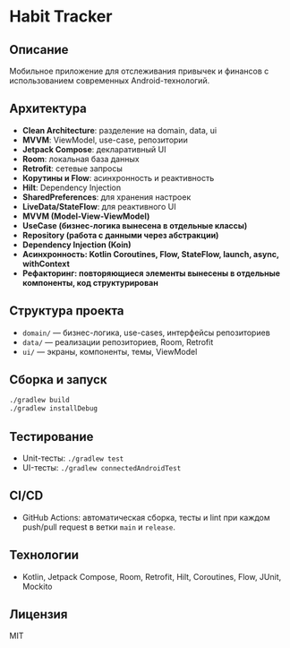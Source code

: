 # Habit Tracker

## Описание
Мобильное приложение для отслеживания привычек и финансов с использованием современных Android-технологий.

## Архитектура
- **Clean Architecture**: разделение на domain, data, ui
- **MVVM**: ViewModel, use-case, репозитории
- **Jetpack Compose**: декларативный UI
- **Room**: локальная база данных
- **Retrofit**: сетевые запросы
- **Корутины и Flow**: асинхронность и реактивность
- **Hilt**: Dependency Injection
- **SharedPreferences**: для хранения настроек
- **LiveData/StateFlow**: для реактивного UI
- **MVVM (Model-View-ViewModel)**
- **UseCase (бизнес-логика вынесена в отдельные классы)**
- **Repository (работа с данными через абстракции)**
- **Dependency Injection (Koin)**
- **Асинхронность: Kotlin Coroutines, Flow, StateFlow, launch, async, withContext**
- **Рефакторинг: повторяющиеся элементы вынесены в отдельные компоненты, код структурирован**

## Структура проекта
- `domain/` — бизнес-логика, use-cases, интерфейсы репозиториев
- `data/` — реализации репозиториев, Room, Retrofit
- `ui/` — экраны, компоненты, темы, ViewModel

## Сборка и запуск
```sh
./gradlew build
./gradlew installDebug
```

## Тестирование
- Unit-тесты: `./gradlew test`
- UI-тесты: `./gradlew connectedAndroidTest`

## CI/CD
- GitHub Actions: автоматическая сборка, тесты и lint при каждом push/pull request в ветки `main` и `release`.

## Технологии
- Kotlin, Jetpack Compose, Room, Retrofit, Hilt, Coroutines, Flow, JUnit, Mockito

## Лицензия
MIT 